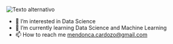 ![Texto alternativo]([URL-do-seu-GIF](https://github.com/MendoncaMs/MendoncaMs/blob/main/Ol%C3%A1%2C%20bem%20vindo%20ao%20meu%20git!.gif))

- 👀 I’m interested in Data Science
- 🌱 I’m currently learning Data Science and Machine Learning
- 📫 How to reach me mendonca.cardozo@gmail.com


<!---
MendoncaMs/MendoncaMs is a ✨ special ✨ repository because its `README.md` (this file) appears on your GitHub profile.
You can click the Preview link to take a look at your changes.
--->

